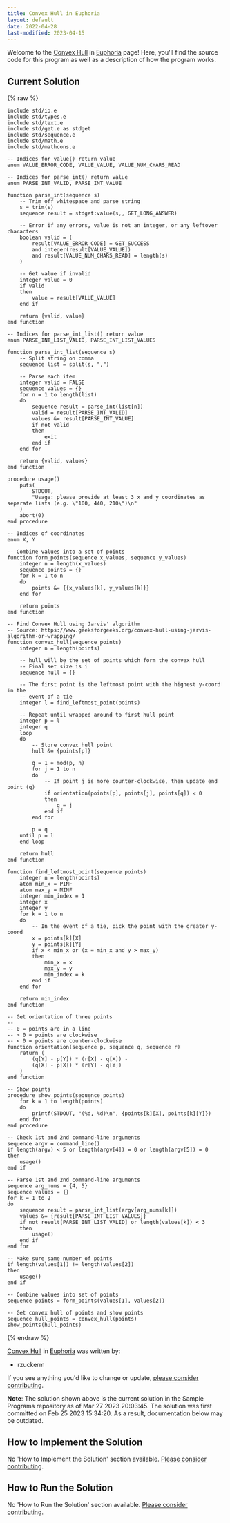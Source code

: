 ```yaml
---
title: Convex Hull in Euphoria
layout: default
date: 2022-04-28
last-modified: 2023-04-15
---
```


Welcome to the [Convex Hull](https://sampleprograms.io/projects/convex-hull) in [Euphoria](https://sampleprograms.io/languages/euphoria) page! Here, you'll find the source code for this program as well as a description of how the program works.

## Current Solution

{% raw %}

```euphoria
include std/io.e
include std/types.e
include std/text.e
include std/get.e as stdget
include std/sequence.e
include std/math.e
include std/mathcons.e

-- Indices for value() return value
enum VALUE_ERROR_CODE, VALUE_VALUE, VALUE_NUM_CHARS_READ

-- Indices for parse_int() return value
enum PARSE_INT_VALID, PARSE_INT_VALUE

function parse_int(sequence s)
    -- Trim off whitespace and parse string
    s = trim(s)
    sequence result = stdget:value(s,, GET_LONG_ANSWER)

    -- Error if any errors, value is not an integer, or any leftover characters
    boolean valid = (
        result[VALUE_ERROR_CODE] = GET_SUCCESS
        and integer(result[VALUE_VALUE])
        and result[VALUE_NUM_CHARS_READ] = length(s)
    )

    -- Get value if invalid
    integer value = 0
    if valid
    then
        value = result[VALUE_VALUE]
    end if

    return {valid, value}
end function

-- Indices for parse_int_list() return value
enum PARSE_INT_LIST_VALID, PARSE_INT_LIST_VALUES

function parse_int_list(sequence s)
    -- Split string on comma
    sequence list = split(s, ",")

    -- Parse each item
    integer valid = FALSE
    sequence values = {}
    for n = 1 to length(list)
    do
        sequence result = parse_int(list[n])
        valid = result[PARSE_INT_VALID]
        values &= result[PARSE_INT_VALUE]
        if not valid
        then
            exit
        end if
    end for

    return {valid, values}
end function

procedure usage()
    puts(
        STDOUT, 
        "Usage: please provide at least 3 x and y coordinates as separate lists (e.g. \"100, 440, 210\")\n"
    )
    abort(0)
end procedure

-- Indices of coordinates
enum X, Y

-- Combine values into a set of points
function form_points(sequence x_values, sequence y_values)
    integer n = length(x_values)
    sequence points = {}
    for k = 1 to n
    do
        points &= {{x_values[k], y_values[k]}}
    end for

    return points
end function

-- Find Convex Hull using Jarvis' algorithm
-- Source: https://www.geeksforgeeks.org/convex-hull-using-jarvis-algorithm-or-wrapping/
function convex_hull(sequence points)
    integer n = length(points)

    -- hull will be the set of points which form the convex hull
    -- Final set size is i
    sequence hull = {}

    -- The first point is the leftmost point with the highest y-coord in the
    -- event of a tie
    integer l = find_leftmost_point(points)

    -- Repeat until wrapped around to first hull point
    integer p = l
    integer q
    loop
    do
        -- Store convex hull point
        hull &= {points[p]}

        q = 1 + mod(p, n)
        for j = 1 to n
        do
            -- If point j is more counter-clockwise, then update end point (q)
            if orientation(points[p], points[j], points[q]) < 0
            then
                q = j
            end if
        end for

        p = q
    until p = l
    end loop

    return hull
end function

function find_leftmost_point(sequence points)
    integer n = length(points)
    atom min_x = PINF
    atom max_y = MINF
    integer min_index = 1
    integer x
    integer y
    for k = 1 to n
    do
        -- In the event of a tie, pick the point with the greater y-coord
        x = points[k][X]
        y = points[k][Y]
        if x < min_x or (x = min_x and y > max_y)
        then
            min_x = x
            max_y = y
            min_index = k
        end if
    end for

    return min_index
end function

-- Get orientation of three points
--
-- 0 = points are in a line
-- > 0 = points are clockwise
-- < 0 = points are counter-clockwise
function orientation(sequence p, sequence q, sequence r)
    return (
        (q[Y] - p[Y]) * (r[X] - q[X]) -
        (q[X] - p[X]) * (r[Y] - q[Y])
    )
end function

-- Show points
procedure show_points(sequence points)
    for k = 1 to length(points)
    do
        printf(STDOUT, "(%d, %d)\n", {points[k][X], points[k][Y]})
    end for
end procedure

-- Check 1st and 2nd command-line arguments
sequence argv = command_line()
if length(argv) < 5 or length(argv[4]) = 0 or length(argv[5]) = 0
then
    usage()
end if

-- Parse 1st and 2nd command-line arguments
sequence arg_nums = {4, 5}
sequence values = {}
for k = 1 to 2
do
    sequence result = parse_int_list(argv[arg_nums[k]])
    values &= {result[PARSE_INT_LIST_VALUES]}
    if not result[PARSE_INT_LIST_VALID] or length(values[k]) < 3
    then
        usage()
    end if
end for

-- Make sure same number of points
if length(values[1]) != length(values[2])
then
    usage()
end if

-- Combine values into set of points
sequence points = form_points(values[1], values[2])

-- Get convex hull of points and show points
sequence hull_points = convex_hull(points)
show_points(hull_points)
```

{% endraw %}

[Convex Hull](https://sampleprograms.io/projects/convex-hull) in [Euphoria](https://sampleprograms.io/languages/euphoria) was written by:

- rzuckerm

If you see anything you'd like to change or update, [please consider contributing](https://github.com/TheRenegadeCoder/sample-programs).

**Note**: The solution shown above is the current solution in the Sample Programs repository as of Mar 27 2023 20:03:45. The solution was first committed on Feb 25 2023 15:34:20. As a result, documentation below may be outdated.

## How to Implement the Solution

No 'How to Implement the Solution' section available. [Please consider contributing](https://github.com/TheRenegadeCoder/sample-programs-website).

## How to Run the Solution

No 'How to Run the Solution' section available. [Please consider contributing](https://github.com/TheRenegadeCoder/sample-programs-website).